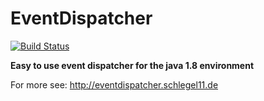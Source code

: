 EventDispatcher
===============
[![Build Status](https://api.shippable.com/projects/55414262edd7f2c052d9471a/badge?branchName=master)](https://app.shippable.com/projects/55414262edd7f2c052d9471a/builds/latest)

**Easy to use event dispatcher for the java 1.8 environment**

For more see:
http://eventdispatcher.schlegel11.de
